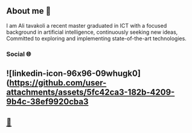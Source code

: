 ## About me 📝

I am Ali tavakoli a recent master graduated in ICT with a focused background in artificial intelligence, continuously seeking new ideas, 
Committed to exploring and implementing state-of-the-art technologies.

### Social 🌐
## ![linkedin-icon-96x96-09whugk0](https://github.com/user-attachments/assets/5fc42ca3-182b-4209-9b4c-38ef9920cba3
## [📧](mailto:ali.tavakoli.yaraki1@gmail.com)
